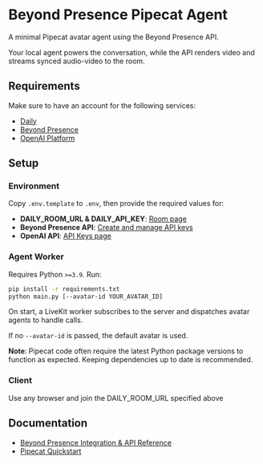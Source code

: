 # Beyond Presence Pipecat Agent

A minimal Pipecat avatar agent using the Beyond Presence API.

Your local agent powers the conversation, while the API renders video and streams synced audio-video to the room.

## Requirements

Make sure to have an account for the following services:

- [Daily ](https://www.daily.co)
- [Beyond Presence](https://app.bey.chat)
- [OpenAI Platform](https://platform.openai.com)

## Setup

### Environment

Copy `.env.template` to `.env`, then provide the required values for:

- **DAILY_ROOM_URL & DAILY_API_KEY**: [Room page](https://dashboard.daily.co/rooms)
- **Beyond Presence API**: [Create and manage API keys](https://docs.bey.dev/api-key#creating-and-managing-api-keys)
- **OpenAI API**: [API Keys page](https://platform.openai.com/settings/organization/api-keys)

### Agent Worker

Requires Python `>=3.9`. Run:

```sh
pip install -r requirements.txt
python main.py [--avatar-id YOUR_AVATAR_ID]
```

On start, a LiveKit worker subscribes to the server and dispatches avatar agents to handle calls.

If no `--avatar-id` is passed, the default avatar is used.

**Note**: Pipecat code often require the latest Python package versions to function as expected. Keeping dependencies up to date is recommended.

### Client

Use any browser and join the DAILY_ROOM_URL specified above

## Documentation

- [Beyond Presence Integration & API Reference](https://docs.bey.dev/integration/livekit)
- [Pipecat Quickstart](https://docs.pipecat.ai/getting-started/quickstart)
